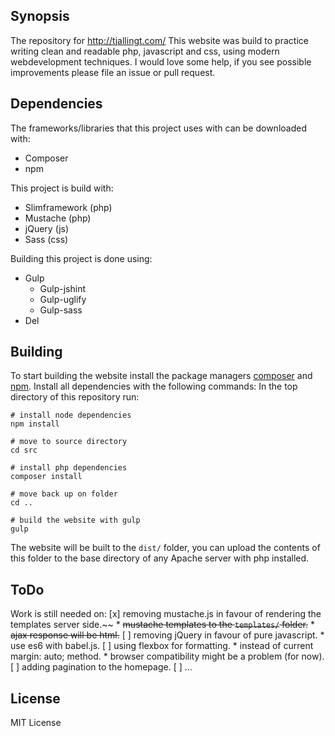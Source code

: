 ## Synopsis

The repository for http://tjallingt.com/
This website was build to practice writing clean and readable php, javascript and css, using modern webdevelopment techniques.
I would love some help, if you see possible improvements please file an issue or pull request.

## Dependencies

The frameworks/libraries that this project uses with can be downloaded with:
* Composer
* npm

This project is build with:
* Slimframework (php)
* Mustache (php)
* jQuery (js)
* Sass (css)

Building this project is done using:
* Gulp
	* Gulp-jshint
	* Gulp-uglify
	* Gulp-sass
* Del

## Building

To start building the website install the package managers [composer](https://getcomposer.org/doc/00-intro.md) and [npm](https://docs.npmjs.com/getting-started/installing-node).
Install all dependencies with the following commands:
In the top directory of this repository run:
```
# install node dependencies
npm install

# move to source directory
cd src 

# install php dependencies
composer install

# move back up on folder
cd ..

# build the website with gulp
gulp

```

The website will be built to the ```dist/``` folder, you can upload the contents of this folder to the base directory of any Apache server with php installed.

## ToDo

Work is still needed on:
[x] removing mustache.js in favour of rendering the templates server side.~~
	* ~~mustache templates to the ```templates/``` folder.~~
	* ~~ajax response will be html.~~
[ ] removing jQuery in favour of pure javascript.
	* use es6 with babel.js.
[ ] using flexbox for formatting.
	* instead of current margin: auto; method.
	* browser compatibility might be a problem (for now).
[ ] adding pagination to the homepage.
[ ] ...

## License

MIT License